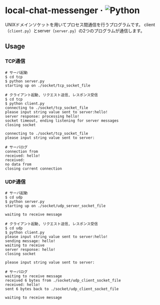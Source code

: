 # local-chat-messenger &middot; ![Python](https://img.shields.io/badge/Python-3776AB?logo=python&logoColor=white)

UNIXドメインソケットを用いてプロセス間通信を行うプログラムです。
client（`client.py`）とserver（`server.py`）の2つのプログラムが通信します。

## Usage

### TCP通信

```:python
# サーバ起動
$ cd tcp
$ python server.py
starting up on ./socket/tcp_socket_file
```

```:python
# クライアント起動, リクエスト送信, レスポンス受信
$ cd tcp
$ python client.py
connecting to ./socket/tcp_socket_file
please input string value sent to server:hello!
server response: processing hello!
socket timeout, ending listening for server messages
closing socket

connecting to ./socket/tcp_socket_file
please input string value sent to server:
```

```:python
# サーバログ
connection from
received: hello!
received:
no data from
closing current connection
```

### UDP通信

```:python
# サーバ起動
$ cd udp
$ python server.py
starting up on ./socket/udp_server_socket_file

waiting to receive message
```

```:python
# クライアント起動, リクエスト送信, レスポンス受信
$ cd udp
$ python client.py
please input string value sent to server:hello!
sending message: hello!
waiting to receive
server response: hello!
closing socket

please input string value sent to server:
```

```:python
# サーバログ
waiting to receive message
received 6 bytes from ./socket/udp_client_socket_file
received: hello!
sent 6 bytes back to ./socket/udp_client_socket_file

waiting to receive message
```
